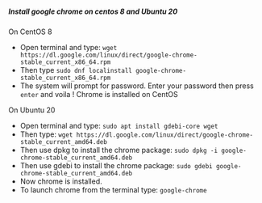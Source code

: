 ##### Install google chrome on centos 8 and Ubuntu 20

On CentOS 8
- Open terminal and type: `wget https://dl.google.com/linux/direct/google-chrome-stable_current_x86_64.rpm`
- Then type `sudo dnf localinstall google-chrome-stable_current_x86_64.rpm`
- The system will prompt for password. Enter your password then press `enter` and voila !
Chrome is installed on CentOS

On Ubuntu 20
- Open terminal and type: `sudo apt install gdebi-core wget`
- Then type: `wget https://dl.google.com/linux/direct/google-chrome-stable_current_amd64.deb`
- Then use dpkg to install the chrome package: `sudo dpkg -i google-chrome-stable_current_amd64.deb`
- Then use gdebi to install the chrome package: `sudo gdebi google-chrome-stable_current_amd64.deb`
- Now chrome is installed.
- To launch chrome from the terminal type: `google-chrome`
